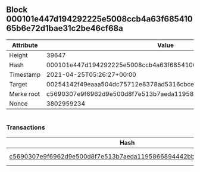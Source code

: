 ## Block 000101e447d194292225e5008ccb4a63f68541065b6e72d1bae31c2be46cf68a

Attribute | Value
--- | ---
Height | 39647
Hash | 000101e447d194292225e5008ccb4a63f68541065b6e72d1bae31c2be46cf68a
Timestamp | 2021-04-25T05:26:27+00:00
Target | 00254142f49eaaa504dc75712e8378ad5316cbcead634704b3734b6271167cc4
Merke root | c5690307e9f6962d9e500d8f7e513b7aeda1195866894442bb1f9e39cee21962
Nonce | 3802959234

```

```

### Transactions

Hash | Amount
--- | ---
[c5690307e9f6962d9e500d8f7e513b7aeda1195866894442bb1f9e39cee21962](c5690307e9f6962d9e500d8f7e513b7aeda1195866894442bb1f9e39cee21962.md) | 10.00000000 SKEPTI 
